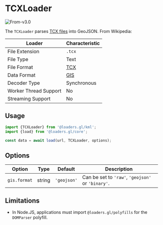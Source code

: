 # TCXLoader

<p class="badges">
  <img src="https://img.shields.io/badge/From-v3.0-blue.svg?style=flat-square" alt="From-v3.0" />
</p>

The `TCXLoader` parses [TCX files][tcx_wikipedia] into GeoJSON. From Wikipedia:

| Loader                | Characteristic                           |
| --------------------- | ---------------------------------------- |
| File Extension        | `.tcx`                                   |
| File Type             | Text                                     |
| File Format           | [TCX][tcx_wikipedia]                     |
| Data Format           | [GIS](/docs/specifications/category-gis) |
| Decoder Type          | Synchronous                              |
| Worker Thread Support | No                                       |
| Streaming Support     | No                                       |

[tcx_wikipedia]: https://en.wikipedia.org/wiki/Training_Center_XML

## Usage

```typescript
import {TCXLoader} from '@loaders.gl/kml';
import {load} from '@loaders.gl/core';

const data = await load(url, TCXLoader, options);
```

## Options

| Option       | Type   | Default     | Description                                       |
| ------------ | ------ | ----------- | ------------------------------------------------- |
| `gis.format` | string | `'geojson'` | Can be set to `'raw'`, `'geojson'` or `'binary'`. |

## Limitations

- In Node.JS, applications must import `@loaders.gl/polyfills` for the `DOMParser` polyfill.
